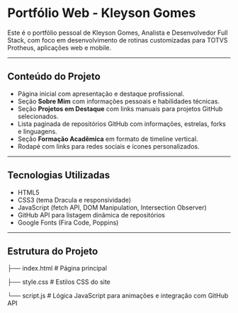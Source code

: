 # Portfólio Web - Kleyson Gomes

Este é o portfólio pessoal de Kleyson Gomes, Analista e Desenvolvedor Full Stack, com foco em desenvolvimento de rotinas customizadas para TOTVS Protheus, aplicações web e mobile.

---

## Conteúdo do Projeto

- Página inicial com apresentação e destaque profissional.
- Seção **Sobre Mim** com informações pessoais e habilidades técnicas.
- Seção **Projetos em Destaque** com links manuais para projetos GitHub selecionados.
- Lista paginada de repositórios GitHub com informações, estrelas, forks e linguagens.
- Seção **Formação Acadêmica** em formato de timeline vertical.
- Rodapé com links para redes sociais e ícones personalizados.

---

## Tecnologias Utilizadas

- HTML5
- CSS3 (tema Dracula e responsividade)
- JavaScript (fetch API, DOM Manipulation, Intersection Observer)
- GitHub API para listagem dinâmica de repositórios
- Google Fonts (Fira Code, Poppins)

---

## Estrutura do Projeto

├── index.html # Página principal

├── style.css # Estilos CSS do site

└── script.js # Lógica JavaScript para animações e integração com GitHub API

